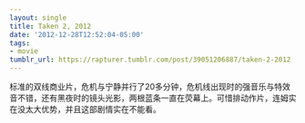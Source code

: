 ```yaml
---
layout: single
title: Taken 2, 2012
date: '2012-12-28T12:52:04-05:00'
tags:
- movie
tumblr_url: https://rapturer.tumblr.com/post/39051206887/taken-2-2012
---
```

标准的双线商业片，危机与宁静并行了20多分钟，危机线出现时的强音乐与特效音不错，还有黑夜时的镜头光影，两根蓝条一直在荧幕上。可惜排动作片，连姆实在没太大优势，并且这部剧情实在不能看。

